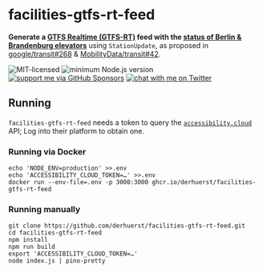 # facilities-gtfs-rt-feed

**Generate a [GTFS Realtime (GTFS-RT)](https://developers.google.com/transit/gtfs-realtime/) feed with the [status of Berlin & Brandenburg elevators](https://brokenlifts.org)** using `StationUpdate`, as proposed in [google/transit#268](https://github.com/google/transit/issues/268) & [MobilityData/transit#42](https://github.com/MobilityData/transit/pull/42).

![MIT-licensed](https://img.shields.io/github/license/derhuerst/facilities-gtfs-rt-feed.svg)
![minimum Node.js version](https://img.shields.io/node/v/facilities-gtfs-rt-feed.svg)
[![support me via GitHub Sponsors](https://img.shields.io/badge/support%20me-donate-fa7664.svg)](https://github.com/sponsors/derhuerst)
[![chat with me on Twitter](https://img.shields.io/badge/chat%20with%20me-on%20Twitter-1da1f2.svg)](https://twitter.com/derhuerst)


## Running

`facilities-gtfs-rt-feed` needs a token to query the [`accessibility.cloud`](https://accessibility.cloud) API; Log into their platform to obtain one.

### Running via Docker

```shell
echo 'NODE_ENV=production' >>.env
echo 'ACCESSIBILITY_CLOUD_TOKEN=…' >>.env
docker run --env-file=.env -p 3000:3000 ghcr.io/derhuerst/facilities-gtfs-rt-feed
```

### Running manually

```shell
git clone https://github.com/derhuerst/facilities-gtfs-rt-feed.git
cd facilities-gtfs-rt-feed
npm install
npm run build
export 'ACCESSIBILITY_CLOUD_TOKEN=…'
node index.js | pino-pretty
```
